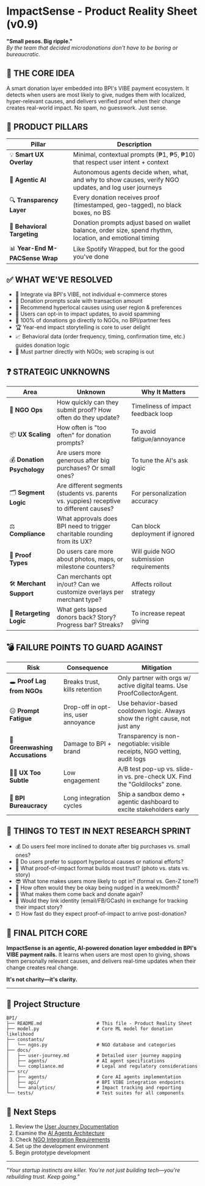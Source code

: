 # ImpactSense - Product Reality Sheet (v0.9)
**"Small pesos. Big ripple."**  
*By the team that decided microdonations don't have to be boring or bureaucratic.*

## 🚩 THE CORE IDEA
A smart donation layer embedded into BPI's VIBE payment ecosystem. It detects when users are most likely to give, nudges them with localized, hyper-relevant causes, and delivers verified proof when their change creates real-world impact. No spam, no guesswork. Just sense.

## 🧱 PRODUCT PILLARS

| Pillar | Description |
|--------|-------------|
| 💡 **Smart UX Overlay** | Minimal, contextual prompts (₱1, ₱5, ₱10) that respect user intent + context |
| 🔁 **Agentic AI** | Autonomous agents decide when, what, and why to show causes, verify NGO updates, and log user journeys |
| 🔍 **Transparency Layer** | Every donation receives proof (timestamped, geo-tagged), no black boxes, no BS |
| 🧠 **Behavioral Targeting** | Donation prompts adjust based on wallet balance, order size, spend rhythm, location, and emotional timing |
| 📊 **Year-End M-PACSense Wrap** | Like Spotify Wrapped, but for the good you've done |

## ✅ WHAT WE'VE RESOLVED
- 🎯 Integrate via BPI's VIBE, not individual e-commerce stores
- 💸 Donation prompts scale with transaction amount
- 📍 Recommend hyperlocal causes using user region & preferences
- 🧾 Users can opt-in to impact updates, to avoid spamming
- 💯 100% of donations go directly to NGOs, no BPI/partner fees
- 🏆 Year-end impact storytelling is core to user delight
- 📈 Behavioral data (order frequency, timing, confirmation time, etc.) guides donation logic
- 🔗 Must partner directly with NGOs; web scraping is out

## ❓ STRATEGIC UNKNOWNS

| Area | Unknown | Why It Matters |
|------|---------|----------------|
| 🤝 **NGO Ops** | How quickly can they submit proof? How often do they update? | Timeliness of impact feedback loop |
| 📦 **UX Scaling** | How often is "too often" for donation prompts? | To avoid fatigue/annoyance |
| 💰 **Donation Psychology** | Are users more generous after big purchases? Or small ones? | To tune the AI's ask logic |
| 🗂️ **Segment Logic** | Are different segments (students vs. parents vs. yuppies) receptive to different causes? | For personalization accuracy |
| ⚖️ **Compliance** | What approvals does BPI need to trigger charitable rounding from its UX? | Can block deployment if ignored |
| 🧾 **Proof Types** | Do users care more about photos, maps, or milestone counters? | Will guide NGO submission requirements |
| 🛠️ **Merchant Support** | Can merchants opt in/out? Can we customize overlays per merchant type? | Affects rollout strategy |
| 📲 **Retargeting Logic** | What gets lapsed donors back? Story? Progress bar? Streaks? | To increase repeat giving |

## 💣 FAILURE POINTS TO GUARD AGAINST

| Risk | Consequence | Mitigation |
|------|-------------|------------|
| 🕳️ **Proof Lag from NGOs** | Breaks trust, kills retention | Only partner with orgs w/ active digital teams. Use ProofCollectorAgent. |
| 😑 **Prompt Fatigue** | Drop-off in opt-ins, user annoyance | Use behavior-based cooldown logic. Always show the right cause, not just any |
| 😤 **Greenwashing Accusations** | Damage to BPI + brand | Transparency is non-negotiable: visible receipts, NGO vetting, audit logs |
| 🤷‍♀️ **UX Too Subtle** | Low engagement | A/B test pop-up vs. slide-in vs. pre-check UX. Find the "Goldilocks" zone. |
| 🧱 **BPI Bureaucracy** | Long integration cycles | Ship a sandbox demo + agentic dashboard to excite stakeholders early |

## 🔬 THINGS TO TEST IN NEXT RESEARCH SPRINT
- 💰 Do users feel more inclined to donate after big purchases vs. small ones?
- 📍 Do users prefer to support hyperlocal causes or national efforts?
- 🧠 What proof-of-impact format builds most trust? (photo vs. stats vs. story)
- 😎 What tone makes users more likely to opt in? (formal vs. Gen-Z tone?)
- 🔁 How often would they be okay being nudged in a week/month?
- 👣 What makes them come back and donate again?
- 🪪 Would they link identity (email/FB/GCash) in exchange for tracking their impact story?
- ⏰ How fast do they expect proof-of-impact to arrive post-donation?

## 🎤 FINAL PITCH CORE
**ImpactSense is an agentic, AI-powered donation layer embedded in BPI's VIBE payment rails.** It learns when users are most open to giving, shows them personally relevant causes, and delivers real-time updates when their change creates real change. 

**It's not charity—it's clarity.**

---

## 📁 Project Structure
```
BPI/
├── README.md                    # This file - Product Reality Sheet
├── model.py                     # Core ML model for donation likelihood
├── constants/
│   └── ngos.py                  # NGO database and categories
├── docs/
│   ├── user-journey.md          # Detailed user journey mapping
│   ├── agents/                  # AI agent specifications
│   └── compliance.md            # Legal and regulatory considerations
├── src/
│   ├── agents/                  # Core AI agents implementation
│   ├── api/                     # BPI VIBE integration endpoints
│   └── analytics/               # Impact tracking and reporting
└── tests/                       # Test suites for all components
```

## 🚀 Next Steps
1. Review the [User Journey Documentation](docs/user-journey.md)
2. Examine the [AI Agents Architecture](docs/agents/)
3. Check [NGO Integration Requirements](constants/ngos.py)
4. Set up the development environment
5. Begin prototype development

---
*"Your startup instincts are killer. You're not just building tech—you're rebuilding trust. Keep going."*
